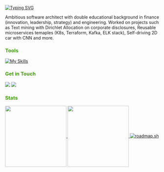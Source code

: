 <a href="https://git.io/typing-svg">
  <img src="https://readme-typing-svg.herokuapp.com?font=Fira+Code&duration=3000&pause=1000&color=419F07&width=435&lines=Sebastian" alt="Typing SVG"/>
</a>

Ambitious software architect with double educational background in finance (innovation, leadership, strategy) and engineering. Worked on projects such as Text mining with Dirichlet Allocation on corporate disclosures, Reusable microservices temaples (K8s, Terraform, Kafka, ELK stack), Self-driving 2D car with CNN and more.

<h3 style="color: #419F07;">
  Tools
</h3>

[![My Skills](https://skillicons.dev/icons?i=aws,kubernetes,docker,ruby,postgresql,py,java,typescript,nodejs,express,react)](https://skillicons.dev)

<h3 style="color: #419F07;">
 Get in Touch
</h3>

<a target="_blank" href="https://www.linkedin.com/in/sebastian-mihai"><img src="https://img.shields.io/badge/-LinkedIn-0077B5?style=for-the-badge&logo=Linkedin&logoColor=white"></img></a>
<a target="_blank" href="mailto:mihaisebastian01@gmail.com"><img src="https://img.shields.io/badge/-Gmail-D14836?style=for-the-badge&logo=Gmail&logoColor=white"></img></a>

<h3 style="color: #419F07;">
 Stats
</h3>

<a href="https://github.com/sebastianmihai01/convoychat">
  <img height=200 align="center" src="https://github-readme-stats.vercel.app/api/top-langs?username=sebastianmihai01&layout=compact&langs_count=8&card_width=320&theme=transparent&text_color=419F07&title_color=ffffff&locale=nl" />
</a>
<a href="https://github.com/sebastianmihai01/github-readme-stats">
  <img height=200 align="center" src="https://github-readme-stats.vercel.app/api?username=sebastianmihai01&theme=transparent&text_color=419F07&title_color=ffffff&locale=nl&include_all_commits=true&rank_icon=github&hide_rank=true" />
</a>
<a href="https://roadmap.sh">
  <img src="https://roadmap.sh/card/tall/64b7cc4e6a01543ae2dd44aa?variant=dark" alt="roadmap.sh"/>
</a>

